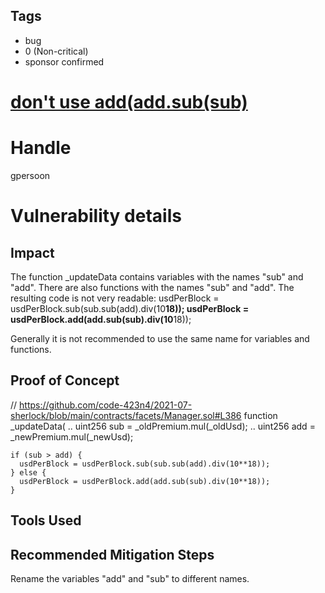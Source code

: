 ## Tags

- bug
- 0 (Non-critical)
- sponsor confirmed

# [don't use add(add.sub(sub)](https://github.com/code-423n4/2021-07-sherlock-findings/issues/23) 

# Handle

gpersoon


# Vulnerability details

## Impact
The function _updateData contains variables with the names "sub" and "add". There are also functions with the names "sub" and "add".
The resulting code is not very readable:
      usdPerBlock = usdPerBlock.sub(sub.sub(add).div(10**18));
      usdPerBlock = usdPerBlock.add(add.sub(sub).div(10**18));

Generally it is not recommended to use the same name for variables and functions.

## Proof of Concept
// https://github.com/code-423n4/2021-07-sherlock/blob/main/contracts/facets/Manager.sol#L386
 function _updateData(
.. 
   uint256 sub = _oldPremium.mul(_oldUsd);
 .. 
  uint256 add = _newPremium.mul(_newUsd);

    if (sub > add) {
      usdPerBlock = usdPerBlock.sub(sub.sub(add).div(10**18));
    } else {
      usdPerBlock = usdPerBlock.add(add.sub(sub).div(10**18));
    }

## Tools Used

## Recommended Mitigation Steps
Rename the variables "add" and "sub" to different names.


